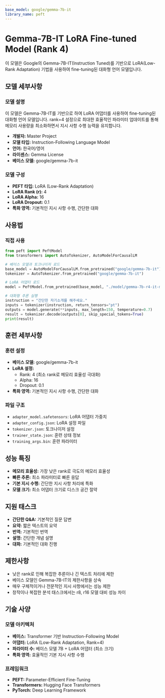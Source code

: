 ```yaml
---
base_model: google/gemma-7b-it
library_name: peft
---
```


# Gemma-7B-IT LoRA Fine-tuned Model (Rank 4)

이 모델은 Google의 Gemma-7B-IT(Instruction Tuned)를 기반으로 LoRA(Low-Rank Adaptation) 기법을 사용하여 fine-tuning된 대화형 언어 모델입니다.

## 모델 세부사항

### 모델 설명

이 모델은 Gemma-7B-IT를 기반으로 하여 LoRA 어댑터를 사용하여 fine-tuning된 대화형 언어 모델입니다. rank=4 설정으로 최대한 효율적인 파라미터 업데이트를 통해 메모리 사용량을 최소화하면서 지시 사항 수행 능력을 유지합니다.

- **개발자:** Master Project
- **모델 타입:** Instruction-Following Language Model
- **언어:** 한국어/영어
- **라이센스:** Gemma License
- **베이스 모델:** google/gemma-7b-it

### 모델 구성

- **PEFT 타입:** LoRA (Low-Rank Adaptation)
- **LoRA Rank (r):** 4
- **LoRA Alpha:** 16
- **LoRA Dropout:** 0.1
- **특화 영역:** 기본적인 지시 사항 수행, 간단한 대화

## 사용법

### 직접 사용

```python
from peft import PeftModel
from transformers import AutoTokenizer, AutoModelForCausalLM

# 베이스 모델과 토크나이저 로드
base_model = AutoModelForCausalLM.from_pretrained("google/gemma-7b-it")
tokenizer = AutoTokenizer.from_pretrained("google/gemma-7b-it")

# LoRA 어댑터 로드
model = PeftModel.from_pretrained(base_model, "./model/gemma-7b-r4-it-master")

# 대화형 추론 실행
instruction = "간단한 자기소개를 해주세요."
inputs = tokenizer(instruction, return_tensors="pt")
outputs = model.generate(**inputs, max_length=150, temperature=0.7)
result = tokenizer.decode(outputs[0], skip_special_tokens=True)
print(result)
```

## 훈련 세부사항

### 훈련 설정

- **베이스 모델:** google/gemma-7b-it
- **LoRA 설정:** 
  - Rank: 4 (최소 rank로 메모리 효율성 극대화)
  - Alpha: 16
  - Dropout: 0.1
- **특화 영역:** 기본적인 지시 사항 수행, 간단한 대화

### 파일 구조

- `adapter_model.safetensors`: LoRA 어댑터 가중치
- `adapter_config.json`: LoRA 설정 파일
- `tokenizer.json`: 토크나이저 설정
- `trainer_state.json`: 훈련 상태 정보
- `training_args.bin`: 훈련 파라미터

## 성능 특징

- **메모리 효율성:** 가장 낮은 rank로 극도의 메모리 효율성
- **빠른 추론:** 최소 파라미터로 빠른 응답
- **기본 지시 수행:** 간단한 지시 사항 처리에 특화
- **모델 크기:** 최소 어댑터 크기로 디스크 공간 절약

## 지원 태스크

- **간단한 Q&A:** 기본적인 질문 답변
- **요약:** 짧은 텍스트의 요약
- **번역:** 기본적인 번역
- **설명:** 간단한 개념 설명
- **대화:** 기본적인 대화 진행

## 제한사항

- 낮은 rank로 인해 복잡한 추론이나 긴 텍스트 처리에 제한
- 베이스 모델인 Gemma-7B-IT의 제한사항을 상속
- 매우 구체적이거나 전문적인 지시 사항에서는 성능 제한
- 창작이나 복잡한 분석 태스크에서는 r8, r16 모델 대비 성능 차이

## 기술 사양

### 모델 아키텍처

- **베이스:** Transformer 기반 Instruction-Following Model
- **어댑터:** LoRA (Low-Rank Adaptation, Rank=4)
- **파라미터 수:** 베이스 모델 7B + LoRA 어댑터 (최소 크기)
- **특화 영역:** 효율적인 기본 지시 사항 수행

### 프레임워크

- **PEFT:** Parameter-Efficient Fine-Tuning
- **Transformers:** Hugging Face Transformers
- **PyTorch:** Deep Learning Framework